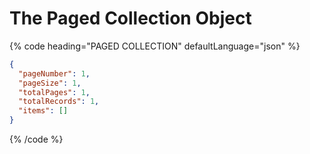 # The Paged Collection Object

{% code heading="PAGED COLLECTION" defaultLanguage="json" %}

```json
{
  "pageNumber": 1,
  "pageSize": 1,
  "totalPages": 1,
  "totalRecords": 1,
  "items": []
}
```

{% /code %}
